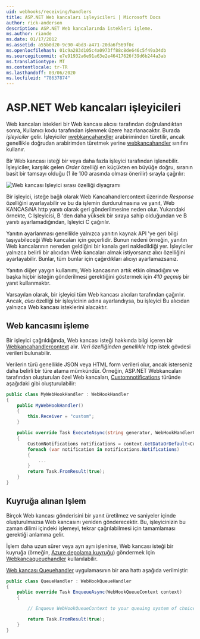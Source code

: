 ```yaml
---
uid: webhooks/receiving/handlers
title: ASP.NET Web kancaları işleyicileri | Microsoft Docs
author: rick-anderson
description: ASP.NET Web kancalarında istekleri işleme.
ms.author: riande
ms.date: 01/17/2012
ms.assetid: a55b0d20-9c90-4bd3-a471-20da6f569f0c
ms.openlocfilehash: 01c9a283d105c4a0973ff88c8de646c5f49a34db
ms.sourcegitcommit: e7e91932a6e91a63e2e46417626f39d6b244a3ab
ms.translationtype: MT
ms.contentlocale: tr-TR
ms.lasthandoff: 03/06/2020
ms.locfileid: "78637874"
---
```

# <a name="aspnet-webhooks-handlers"></a>ASP.NET Web kancaları işleyicileri

Web kancaları istekleri bir Web kancası alıcısı tarafından doğrulandıktan sonra, Kullanıcı kodu tarafından işlenmek üzere hazırlanacaktır. Burada *işleyiciler* gelir. İşleyiciler [ıwebkancahandler](https://github.com/aspnet/WebHooks/blob/master/src/Microsoft.AspNet.WebHooks.Receivers/WebHooks/WebHookHandler.cs) arabiriminden türetilir, ancak genellikle doğrudan arabirimden türetmek yerine [webkancahandler](https://github.com/aspnet/WebHooks/blob/master/src/Microsoft.AspNet.WebHooks.Receivers/WebHooks/WebHookHandler.cs) sınıfını kullanır.

Bir Web kancası isteği bir veya daha fazla işleyici tarafından işlenebilir. İşleyiciler, karşılık gelen *Order* özelliği en küçükten en büyüğe doğru, sıranın basit bir tamsayı olduğu (1 ile 100 arasında olması önerilir) sırayla çağrılır:

![Web kancası Işleyici sırası özelliği diyagramı](_static/Handlers.png)

Bir işleyici, isteğe bağlı olarak Web Kancahandlercontext üzerinde *Response* özelliğini ayarlayabilir ve bu da işlemin durdurulmasına ve yanıt, Web KANCASıNA http yanıtı olarak geri gönderilmesine neden olur. Yukarıdaki örnekte, C Işleyicisi, B 'den daha yüksek bir sıraya sahip olduğundan ve B yanıtı ayarlamadığından, Işleyici C çağırılır.

Yanıtın ayarlanması genellikle yalnızca yanıtın kaynak API 'ye geri bilgi taşıyabileceği Web kancaları için geçerlidir. Bunun nedeni örneğin, yanıtın Web kancalarının nereden geldiğini bir kanala geri nakledildiği yer. İşleyiciler yalnızca belirli bir alıcıdan Web kancaları almak istiyorsanız alıcı özelliğini ayarlayabilir. Bunlar, tüm bunlar için çağırdıkları alıcıyı ayarlamazsanız.

Yanıtın diğer yaygın kullanımı, Web kancasının artık etkin olmadığını ve başka hiçbir isteğin gönderilmesi gerektiğini göstermek için *410 geçmiş* bir yanıt kullanmaktır.

Varsayılan olarak, bir işleyici tüm Web kancası alıcıları tarafından çağırılır. Ancak, *alıcı* özelliği bir işleyicinin adına ayarlandıysa, bu işleyici Bu alıcıdan yalnızca Web kancası isteklerini alacaktır.

## <a name="processing-a-webhook"></a>Web kancasını işleme

Bir işleyici çağrıldığında, Web kancası isteği hakkında bilgi içeren bir [Webkancahandlercontext](https://github.com/aspnet/WebHooks/blob/master/src/Microsoft.AspNet.WebHooks.Receivers/WebHooks/WebHookHandlerContext.cs) alır. *Veri özelliğinden genellıkle* http istek gövdesi verileri bulunabilir.

Verilerin türü genellikle JSON veya HTML form verileri olur, ancak isterseniz daha belirli bir türe atama mümkündür. Örneğin, ASP.NET Webkancaları tarafından oluşturulan özel Web kancaları, [Customnotifications](https://github.com/aspnet/WebHooks/blob/master/src/Microsoft.AspNet.WebHooks.Receivers.Custom/WebHooks/CustomNotifications.cs) türünde aşağıdaki gibi oluşturulabilir:

```csharp
public class MyWebHookHandler : WebHookHandler
{
    public MyWebHookHandler()
    {
        this.Receiver = "custom";
    }

    public override Task ExecuteAsync(string generator, WebHookHandlerContext context)
    {
        CustomNotifications notifications = context.GetDataOrDefault<CustomNotifications>();
        foreach (var notification in notifications.Notifications)
        {
            ...
        }
        return Task.FromResult(true);
    }
}
```

  ## <a name="queued-processing"></a>Kuyruğa alınan Işlem

Birçok Web kancası gönderisini bir yanıt üretilmez ve saniyeler içinde oluşturulmazsa Web kancasını yeniden gönderecektir. Bu, işleyicinizin bu zaman dilimi içindeki işlemeyi, tekrar çağrılabilmesi için tamamlaması gerektiği anlamına gelir.

İşlem daha uzun sürer veya ayrı ayrı işlenirse, Web kancası isteği bir kuyruğa (örneğin, [Azure depolama kuyruğu](https://msdn.microsoft.com/library/azure/dd179353.aspx)) göndermek Için [Webkancaqueuehandler](https://github.com/aspnet/WebHooks/blob/master/src/Microsoft.AspNet.WebHooks.Receivers/WebHooks/WebHookQueueHandler.cs) kullanılabilir.

[Web kancası Queuehandler](https://github.com/aspnet/WebHooks/blob/master/src/Microsoft.AspNet.WebHooks.Receivers/WebHooks/WebHookQueueHandler.cs) uygulamasının bir ana hattı aşağıda verilmiştir:

```csharp
public class QueueHandler : WebHookQueueHandler
{
    public override Task EnqueueAsync(WebHookQueueContext context)
    {

        // Enqueue WebHookQueueContext to your queuing system of choice

        return Task.FromResult(true);
    }
}
```
